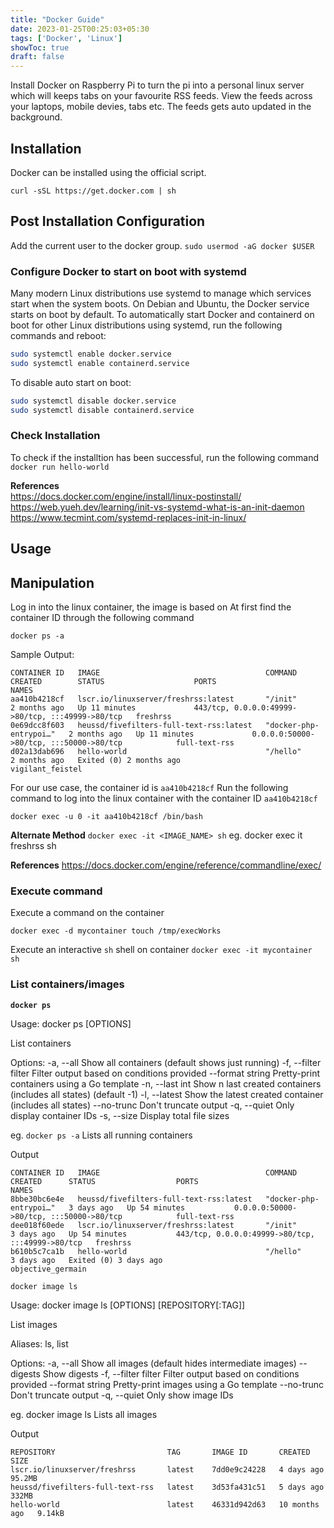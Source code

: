 ```yaml
---
title: "Docker Guide"
date: 2023-01-25T00:25:03+05:30
tags: ['Docker', 'Linux']
showToc: true
draft: false
---
```

Install Docker on Raspberry Pi to turn the pi into a personal linux server which will keeps tabs on your favourite RSS feeds. View the feeds across your laptops, mobile devies, tabs etc. The feeds gets auto updated in the background.

## Installation
Docker can be installed using the official script.
```
curl -sSL https://get.docker.com | sh
```

## Post Installation Configuration

Add the current user to the docker group.
```sudo usermod -aG docker $USER```

### Configure Docker to start on boot with systemd

Many modern Linux distributions use systemd to manage which services start when the system boots. On Debian and Ubuntu, the Docker service starts on boot by default. To automatically start Docker and containerd on boot for other Linux distributions using systemd, run the following commands and reboot:

```sh 
sudo systemctl enable docker.service
sudo systemctl enable containerd.service
```

To disable auto start on boot:
```sh
sudo systemctl disable docker.service
sudo systemctl disable containerd.service
```

### Check Installation
To check if the installtion has been successful, run the following command
```docker run hello-world```

**References**  
https://docs.docker.com/engine/install/linux-postinstall/  
https://web.yueh.dev/learning/init-vs-systemd-what-is-an-init-daemon
https://www.tecmint.com/systemd-replaces-init-in-linux/


## Usage
## Manipulation

Log in into the linux container, the image is based on
At first find the container ID through the following command
```
docker ps -a
```

Sample Output:
```
CONTAINER ID   IMAGE                                     COMMAND                  CREATED        STATUS                    PORTS                                              NAMES
aa410b4218cf   lscr.io/linuxserver/freshrss:latest       "/init"                  2 months ago   Up 11 minutes             443/tcp, 0.0.0.0:49999->80/tcp, :::49999->80/tcp   freshrss
0e69dcc8f603   heussd/fivefilters-full-text-rss:latest   "docker-php-entrypoi…"   2 months ago   Up 11 minutes             0.0.0.0:50000->80/tcp, :::50000->80/tcp            full-text-rss
d02a13dab696   hello-world                               "/hello"                 2 months ago   Exited (0) 2 months ago                                                      vigilant_feistel
```

For our use case, the container id is `aa410b4218cf`
Run the following command to log into the linux container with the container ID ```aa410b4218cf```
```
docker exec -u 0 -it aa410b4218cf /bin/bash
```

**Alternate Method**
`docker exec -it <IMAGE_NAME> sh`
eg. docker exec it freshrss sh

**References**
https://docs.docker.com/engine/reference/commandline/exec/

### Execute command
Execute a command on the container
```
docker exec -d mycontainer touch /tmp/execWorks
```

Execute an interactive `sh` shell on container
`docker exec -it mycontainer sh`

### List containers/images

**`docker ps`**

Usage:  docker ps [OPTIONS]

List containers

Options:
  -a, --all             Show all containers (default shows just running)
  -f, --filter filter   Filter output based on conditions provided
      --format string   Pretty-print containers using a Go template
  -n, --last int        Show n last created containers (includes all states) (default -1)
  -l, --latest          Show the latest created container (includes all states)
      --no-trunc        Don't truncate output
  -q, --quiet           Only display container IDs
  -s, --size            Display total file sizes

eg. `docker ps -a`
Lists all running containers

Output
```text
CONTAINER ID   IMAGE                                     COMMAND                  CREATED      STATUS                  PORTS                                              NAMES
8bbe30bc6e4e   heussd/fivefilters-full-text-rss:latest   "docker-php-entrypoi…"   3 days ago   Up 54 minutes           0.0.0.0:50000->80/tcp, :::50000->80/tcp            full-text-rss
dee018f60ede   lscr.io/linuxserver/freshrss:latest       "/init"                  3 days ago   Up 54 minutes           443/tcp, 0.0.0.0:49999->80/tcp, :::49999->80/tcp   freshrss
b610b5c7ca1b   hello-world                               "/hello"                 3 days ago   Exited (0) 3 days ago                                                      objective_germain
```

`docker image ls`

Usage:  docker image ls [OPTIONS] [REPOSITORY[:TAG]]

List images

Aliases:
  ls, list

Options:
  -a, --all             Show all images (default hides intermediate images)
      --digests         Show digests
  -f, --filter filter   Filter output based on conditions provided
      --format string   Pretty-print images using a Go template
      --no-trunc        Don't truncate output
  -q, --quiet           Only show image IDs

eg. docker image ls
Lists all images

Output
```text
REPOSITORY                         TAG       IMAGE ID       CREATED         SIZE
lscr.io/linuxserver/freshrss       latest    7dd0e9c24228   4 days ago      95.2MB
heussd/fivefilters-full-text-rss   latest    3d53fa431c51   5 days ago      332MB
hello-world                        latest    46331d942d63   10 months ago   9.14kB
```
